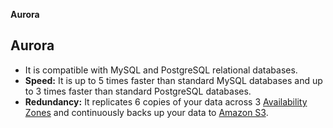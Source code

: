 **Aurora**

## Aurora
- It is compatible with MySQL and PostgreSQL relational databases. 
- **Speed:** It is up to 5 times faster than standard MySQL databases and up to 3 times faster than standard PostgreSQL databases.
- **Redundancy:** It replicates 6 copies of your data across 3 [Availability Zones](/System-Design/Concepts/AWS/) and continuously backs up your data to [Amazon S3](/System-Design/Concepts/AWS/).

